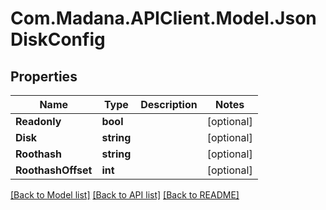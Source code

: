 
# Com.Madana.APIClient.Model.JsonDiskConfig

## Properties

Name | Type | Description | Notes
------------ | ------------- | ------------- | -------------
**Readonly** | **bool** |  | [optional] 
**Disk** | **string** |  | [optional] 
**Roothash** | **string** |  | [optional] 
**RoothashOffset** | **int** |  | [optional] 

[[Back to Model list]](../README.md#documentation-for-models)
[[Back to API list]](../README.md#documentation-for-api-endpoints)
[[Back to README]](../README.md)

